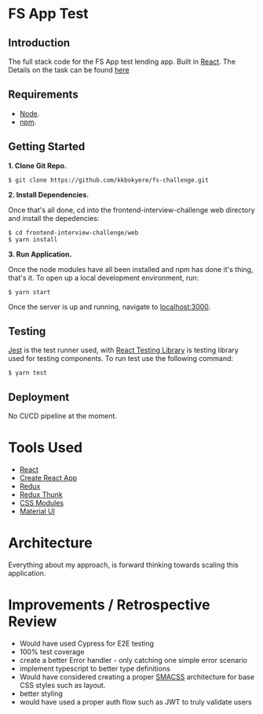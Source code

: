 # FS App Test

## Introduction

The full stack code for the FS App test lending app. Built in [React](https://reactjs.org/). The Details on the task can be found [here](README-TASK.md)

## Requirements

- [Node](https://nodejs.org/en/).
- [npm](https://www.npmjs.com/package/npm).

## Getting Started

**1. Clone Git Repo.**

```
$ git clone https://github.com/kkbokyere/fs-challenge.git
```

**2. Install Dependencies.**

Once that's all done, cd into the frontend-interview-challenge web directory and install the depedencies:

```
$ cd frontend-interview-challenge/web
$ yarn install
```

**3. Run Application.**

Once the node modules have all been installed and npm has done it's thing, that's it. To open up a local development environment, run:

```
$ yarn start
```

Once the server is up and running, navigate to [localhost:3000](http://localhost:3000).

## Testing

[Jest](https://jestjs.io/) is the test runner used, with [React Testing Library](https://testing-library.com/docs/react-testing-library/) is testing library used for testing components. To run test use the following command:

```
$ yarn test
```

## Deployment

No CI/CD pipeline at the moment.

# Tools Used

- [React](https://reactjs.org/)
- [Create React App](https://create-react-app.dev/)
- [Redux](https://redux.js.org)
- [Redux Thunk](https://github.com/reduxjs/redux-thunk)
- [CSS Modules](https://github.com/css-modules/css-modules)
- [Material UI](https://material-ui.com/)


# Architecture 

Everything about my approach, is forward thinking towards scaling this application.

# Improvements / Retrospective Review

- Would have used Cypress for E2E testing
- 100% test coverage
- create a better Error handler - only catching one simple error scenario
- implement typescript to better type definitions
- Would have considered creating a proper [SMACSS](http://smacss.com/) architecture for base CSS styles such as layout. 
- better styling
- would have used a proper auth flow such as JWT to truly validate users

